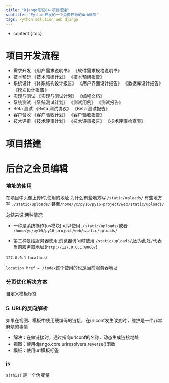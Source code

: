```yaml
---
title: "Django笔记04-项目搭建"
subtitle: "Python开发的一个免费开源的Web框架"
tags: Python solution web django
---
```




* content
{:toc}








# 项目开发流程
- 需求开发 
《用户需求说明书》
《软件需求规格说明书》
- 技术预研
《技术预研计划》
《技术预研报告》
- 系统设计
《体系结构设计报告》
《用户界面设计报告》
《数据库设计报告》
《模块设计报告》
- 实现与测试
《实现与测试计划》
《编程文档》
- 系统测试
《系统测试计划》
《测试用例》
《测试报告》
- Beta 测试
《Beta 测试协议》
《Beta 测试报告》
- 客户验收 《客户验收计划》
《客户验收报告》
- 技术评审
《技术评审计划》
《技术评审报告》
《技术评审检查表》
# 项目搭建

# 后台之会员编辑


### 地址的使用
在项目中头像上传时,使用的地址
为什么有些地方写 `/static/uploads/`
有些地方写 `./static/uploads/`
甚至`/home/yc/py16/py16-project/web/static/uploads/`


总结来说:两种情况
- 一种是系统操作(os模块),可以使用`./static/uploads/`或者 `/home/yc/py16/py16-project/web/static/uploads/`

- 第二种是给服务器使用,浏览器访问时使用 `/static/uploads/`,因为此处`/`代表当前服务器地址(`http://127.0.0.1:8000/`)


`127.0.0.1`
`localhost`

`location.href = /index`这个使用的也是当前服务器地址

### 分页优化解决方案
自定义模板标签

### 5. URL的反向解析
如果在视图、模板中使用硬编码的链接，在urlconf发生改变时，维护是一件非常麻烦的事情

- 解决：在做链接时，通过指向urlconf的名称，动态生成链接地址
- 视图：使用django.core.urlresolvers.reverse()函数
- 模板：使用url模板标签


### js
`$(this)`
是一个伪变量
